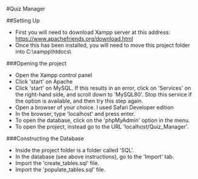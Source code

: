 #Quiz Manager

##Setting Up

* First you will need to download Xampp server at this address: https://www.apachefriends.org/download.html
* Once this has been installed, you will need to move this project folder into C:\xampp\htdocs\

###Opening the project

* Open the Xampp control panel
* Click 'start' on Apache
* Click 'start' on MySQL. If this results in an error, click on 'Services' on the right-hand side, and scroll down to 'MySQL80'. Stop this service if the option is available, and then try this step again.
* Open a browser of your choice. I used Safari Developer edition
* In the browser, type 'localhost' and press enter.
* To open the database, click on the 'phpMyAdmin' option in the menu.
* To open the project, instead go to the URL 'localhost/Quiz_Manager'.

###Constructing the Database

* Inside the project folder is a folder called 'SQL'. 
* In the database (see above instructions), go to the 'Import' tab.
* Import the 'create_tables.sql' file.
* Import the 'populate_tables.sql' file.
